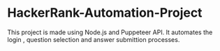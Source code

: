 # HackerRank-Automation-Project
This project is made using Node.js and Puppeteer API. It automates the login , question selection and answer submittion processes.
